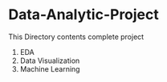 # Data-Analytic-Project
This Directory contents complete project
1. EDA
2. Data Visualization
3. Machine Learning 
